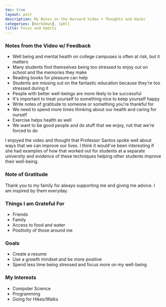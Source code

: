 ```yaml
---
toc: true
layout: post
description: My Notes on the Harvard Video + Thoughts and Hacks
categories: [markdown], [pbl]
title: Focus and Habits
---
```


### Notes from the Video w/ Feedback ###

- Well being and mental health on college campuses is often at risk, but it matters
- Many students find themselves being too stressed to enjoy out on school and the memories they make
- Reading books for pleasure can help
- Students are missing out on the fantastic education because they're too stressed during it
- People with better well-beings are more likely to be successful
- It's important to treat yourself to something nice to keep yourself happy
- Write notes of gratitude to someone or something you're thankful for
- We need to spend more times thinking about our health and caring for ourself
- Exercise helps health as well
- We want to be good people and do stuff that we enjoy, not that we're forced to do

I enjoyed the video and thought that Professor Santos spoke well about ways that we can improve our lives. I think it would've been interesting if she had examples of how that worked out for students at a separate university and evidence of these techniques helping other students improve their well-being.

### Note of Gratitude ###

Thank you to my family for always supporting me and giving me advice. I am inspired by them everyday.

### Things I am Grateful For ###

- Friends
- Family
- Access to food and water
- Positivity of those around me

### Goals ###

- Create a resume
- Use a growth mindset and be more positive
- Spend less time being stressed and focus more on my well-being

### My Interests ###

- Computer Science
- Programming
- Going for Hikes/Walks
